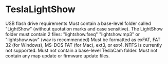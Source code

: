 # TeslaLightShow

USB flash drive requirements
Must contain a base-level folder called "LightShow" (without quotation marks and case sensitive).
The LightShow folder must contain 2 files:
"lightshow.fseq"
"lightshow.mp3" or "lightshow.wav" (wav is recommended)
Must be formatted as exFAT, FAT 32 (for Windows), MS-DOS FAT (for Mac), ext3, or ext4. NTFS is currently not supported.
Must not contain a base-level TeslaCam folder.
Must not contain any map update or firmware update files.
